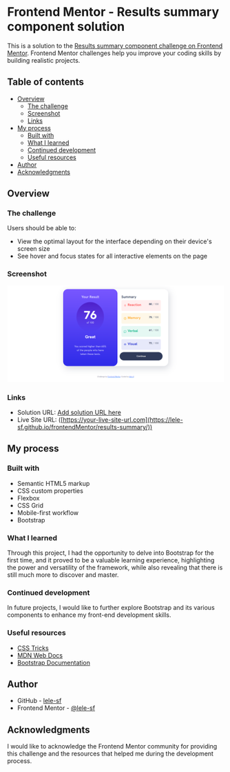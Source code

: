 # Frontend Mentor - Results summary component solution

This is a solution to the [Results summary component challenge on Frontend Mentor](https://www.frontendmentor.io/challenges/results-summary-component-CE_K6s0maV). Frontend Mentor challenges help you improve your coding skills by building realistic projects. 

## Table of contents

- [Overview](#overview)
  - [The challenge](#the-challenge)
  - [Screenshot](#screenshot)
  - [Links](#links)
- [My process](#my-process)
  - [Built with](#built-with)
  - [What I learned](#what-i-learned)
  - [Continued development](#continued-development)
  - [Useful resources](#useful-resources)
- [Author](#author)
- [Acknowledgments](#acknowledgments)


## Overview

### The challenge

Users should be able to:

- View the optimal layout for the interface depending on their device's screen size
- See hover and focus states for all interactive elements on the page

### Screenshot

![Screenshot of the solution](./assets/images/print.png)

### Links

- Solution URL: [Add solution URL here](https://your-solution-url.com)
- Live Site URL: ([https://your-live-site-url.com](https://lele-sf.github.io/frontendMentor/results-summary/))

## My process

### Built with

- Semantic HTML5 markup
- CSS custom properties
- Flexbox
- CSS Grid
- Mobile-first workflow
- Bootstrap


### What I learned

Through this project, I had the opportunity to delve into Bootstrap for the first time, and it proved to be a valuable learning experience, highlighting the power and versatility of the framework, while also revealing that there is still much more to discover and master.

### Continued development

In future projects, I would like to further explore Bootstrap and its various components to enhance my front-end development skills.

### Useful resources

- [CSS Tricks](https://css-tricks.com/) 
- [MDN Web Docs](https://developer.mozilla.org/en-US/)
- [Bootstrap Documentation](https://getbootstrap.com/docs/5.3/getting-started/introduction/)


## Author

- GitHub - [lele-sf](https://github.com/lele-sf)
- Frontend Mentor - [@lele-sf](https://www.frontendmentor.io/profile/lele-sf)


## Acknowledgments

I would like to acknowledge the Frontend Mentor community for providing this challenge and the resources that helped me during the development process.
